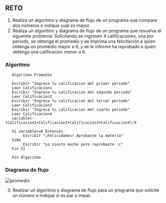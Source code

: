 ## RETO
1. Realiza un algoritmo y diagrama de flujo de un programa que compare dos números e indique cual es mayor.
2. Realiza un algoritmo y diagrama de flujo de un programa que resuelva el sigueinte problema: Solicitando se ingresen 4 calificaciones, una por periodo, se obtenga el promedio y se imprima una felicitación a quien obtenga un promedio mayor a 6, y se le informe ha reprobado a quien obtenga una calificacion menor a 6.

### Algoritmo

       Algoritmo Promedio

       Escribir "Ingresa tu calificacion del primer periodo"
       Leer Calificacion1
       Escribir "Ingresa tu calificacion del segundo periodo"
       Leer Calificacion2
       Escribir "Ingresa tu calificacion del tercer periodo"
       Leer Calificacion3
       Escribir "Ingresa tu calificacion del cuarto periodo"
       Leer Calificacion4
       variable<-(Calificacion1+Calificacion2+Calificacion3+Calificacion4)/4
       
       Si variable>=6 Entonces
     	    Escribir "¡Felicidades! Aprobaste la materia"
       SiNo
     	    Escribir "Lo siento mucho pero reprobaste :c"
       Fin Si
       
       Fin Algoritmo
       
### Diagrama de flujo
       
![promedio](https://user-images.githubusercontent.com/101203478/160151328-44695890-d5c1-42ac-a55d-838096c6307e.png)

3. Realizar un algoritmo y diagrama de flujo para un programa que solicite un número e indique si es par o impar.

